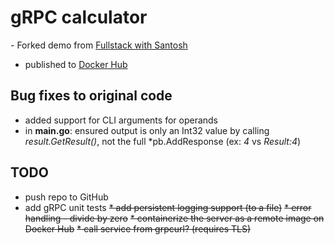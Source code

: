 # gRPC calculator
 *-* Forked demo from [Fullstack with Santosh](https://santoshk.dev/posts/2022/grpc-for-absolute-beginners-in-go/)
* published to [Docker Hub](https://hub.docker.com/repository/docker/jasonsalas/grpc-calculator/)

## Bug fixes to original code
* added support for CLI arguments for operands
* in **main.go**: ensured output is only an Int32 value by calling _result.GetResult()_, not the full *pb.AddResponse (ex: _4_ vs _Result:4_)

## TODO
* push repo to GitHub
* add gRPC unit tests
~~* add persistent logging support (to a file)~~
~~* error handling - divide by zero~~
~~* containerize the server as a remote image on Docker Hub~~
~~* call service from grpcurl? (requires TLS)~~